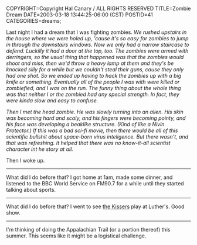 COPYRIGHT=Copyright Hal Canary / ALL RIGHTS RESERVED
TITLE=Zombie Dream
DATE=2003-03-18 13:44:25-06:00 (CST)
POSTID=41
CATEGORIES=dreams;

Last night I had a dream that I was fighting zombies. _We rushed upstairs in the house where we were holed up, 'cause it's so easy for zombies to jump in through the downstairs windows. Now we only had a narrow staircase to defend. Luckilly it had a door at the top, too. The zombies were armed with derringers, so the usual thing that happened was that the zombies would shoot and miss, then we'd throw a heavy lamp at them and they's be knocked silly for a while but we couldn't steal their guns, cause they only had one shot. So we ended up having to hack the zombies up with a big knife or something. Eventually all of the people I was with were killed or zombiefied, and I was on the run. The funny thing about the whole thing was that neither I or the zombied had any special strength. In fact, they were kinda slow and easy to confuse._

_Then I met the head zombie. He was slowly turning into an alien. His skin was becoming hard and scaly, and his fingers were becoming pointy, and his face was developing a beaklike structure. (Kind of like a Nivin Protector.) If this was a bad sci-fi movie, then there would be all of this scientific bullshit about space-born virus inteligence. But there wasn't, and that was refreshing. It helped that there was no know-it-all scientist character int he story at all._

Then I woke up.

* * *

What did I do before that? I got home at 1am, made some dinner, and listened to the BBC World Service on FM90.7 for a while until they started talking about sports.

* * *

What did I do before that? I went to see [the Kissers](http://www.thekissers.com/) play at Luther's. Good show.

* * *

I'm thinking of doing the Appalachian Trail (or a portion thereof) this summer. This seems like it might be a logistical challenge.
